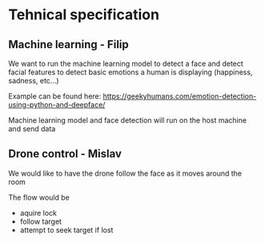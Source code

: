 # Tehnical specification

## Machine learning - Filip

We want to run the machine learning model to detect a face and detect facial features to detect basic emotions a human is displaying (happiness, sadness, etc...)

Example can be found here: https://geekyhumans.com/emotion-detection-using-python-and-deepface/

Machine learning model and face detection will run on the host machine and send data 

## Drone control - Mislav

We would like to have the drone follow the face as it moves around the room

The flow would be

- aquire lock
- follow target
- attempt to seek target if lost

